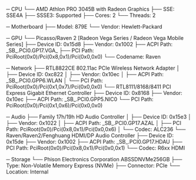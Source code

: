 ─ CPU
  └── AMD Athlon PRO 3045B with Radeon Graphics
      ├── SSE: SSE4A
      ├── SSSE3: Supported
      ├── Cores: 2
      └── Threads: 2

─ Motherboard
  ├── Model: 879E
  └── Vendor: Hewlett-Packard

─ GPU
  └── Picasso/Raven 2 [Radeon Vega Series / Radeon Vega Mobile Series]
      ├── Device ID: 0x15d8
      ├── Vendor: 0x1002
      ├── ACPI Path: \_SB_.PCI0.GP17.VGA_
      ├── PCI Path: PciRoot(0x0)/Pci(0x8,0x1)/Pci(0x0,0x0)
      └── Codename: Raven

─ Network
  ├── RTL8822CE 802.11ac PCIe Wireless Network Adapter
  │   ├── Device ID: 0xc822
  │   ├── Vendor: 0x10ec
  │   ├── ACPI Path: \_SB_.PCI0.GPP6.WLAN
  │   └── PCI Path: PciRoot(0x0)/Pci(0x1,0x7)/Pci(0x0,0x0)
  └── RTL8111/8168/8411 PCI Express Gigabit Ethernet Controller
      ├── Device ID: 0x8168
      ├── Vendor: 0x10ec
      ├── ACPI Path: \_SB_.PCI0.GPP5.NIC0
      └── PCI Path: PciRoot(0x0)/Pci(0x1,0x6)/Pci(0x0,0x0)

─ Audio
  ├── Family 17h/19h HD Audio Controller
  │   ├── Device ID: 0x15e3
  │   ├── Vendor: 0x1022
  │   ├── ACPI Path: \_SB_.PCI0.GP17.AZAL
  │   ├── PCI Path: PciRoot(0x0)/Pci(0x8,0x1)/Pci(0x0,0x6)
  │   └── Codec: ALC236
  └── Raven/Raven2/Fenghuang HDMI/DP Audio Controller
      ├── Device ID: 0x15de
      ├── Vendor: 0x1002
      ├── ACPI Path: \_SB_.PCI0.GP17.HDAU
      ├── PCI Path: PciRoot(0x0)/Pci(0x8,0x1)/Pci(0x0,0x1)
      └── Codec: R6xx HDMI

─ Storage
  └── Phison Electronics Corporation ABSSDNVMe256GB
      ├── Type: Non-Volatile Memory Express (NVMe)
      ├── Connector: PCIe
      └── Location: Internal

